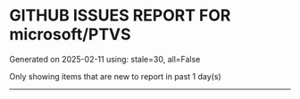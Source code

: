 
# GITHUB ISSUES REPORT FOR microsoft/PTVS


Generated on 2025-02-11 using: stale=30, all=False


Only showing items that are new to report in past 1 day(s)


---




















